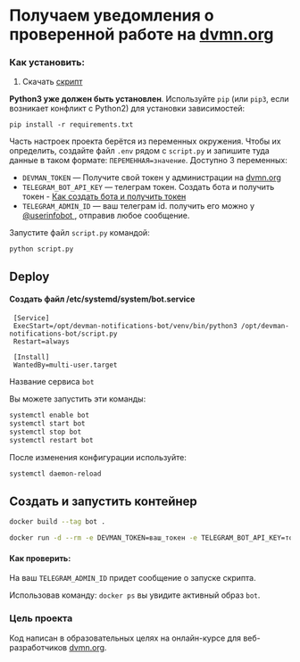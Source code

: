 # Получаем уведомления о проверенной работе на [dvmn.org](https://dvmn.org/)



### Как установить:

1. Скачать [скрипт](https://github.com/miazigoo/devman-notifications-bot)

**Python3 уже должен быть установлен**. 
Используйте `pip` (или `pip3`, если возникает конфликт с Python2) для установки зависимостей:
```
pip install -r requirements.txt
```
Часть настроек проекта берётся из переменных окружения. 
Чтобы их определить, создайте файл `.env` рядом с `script.py` и запишите туда данные в таком формате: `ПЕРЕМЕННАЯ=значение`.
Доступно 3 переменных:
- `DEVMAN_TOKEN` — Получите свой токен у администрации на [dvmn.org](https://dvmn.org/)
- `TELEGRAM_BOT_API_KEY` — телеграм токен. Создать бота и получить токен - [Как создать бота и получить токен](https://smmplanner.com/blog/otlozhennyj-posting-v-telegram/)
- `TELEGRAM_ADMIN_ID` — ваш телеграм id. получить его можно у [@userinfobot ](https://t.me/userinfobot), отправив любое сообщение.

Запустите файл `script.py` командой:
```properties
python script.py
```


## Deploy 
#### Создать файл  /etc/systemd/system/bot.service 
```service
 [Service]
 ExecStart=/opt/devman-notifications-bot/venv/bin/python3 /opt/devman-notifications-bot/script.py
 Restart=always

 [Install]
 WantedBy=multi-user.target
```
Название сервиса `bot`

Вы можете запустить эти команды:
```bash
systemctl enable bot
systemctl start bot
systemctl stop bot
systemctl restart bot
```

После изменения конфигурации используйте:
```bash
systemctl daemon-reload
```

## Создать и запустить контейнер

```bash
docker build --tag bot .
```

```bash
docker run -d --rm -e DEVMAN_TOKEN=ваш_токен -e TELEGRAM_BOT_API_KEY=токет_от_телеграм_бота -e TELEGRAM_ADMIN_ID=ваш_телеграм_айди bot 
```

#### Как проверить:
На ваш `TELEGRAM_ADMIN_ID` придет сообщение о запуске скрипта.

Использовав команду: `docker ps` вы увидите активный образ `bot`.




### Цель проекта

Код написан в образовательных целях на онлайн-курсе для веб-разработчиков [dvmn.org](https://dvmn.org/).
